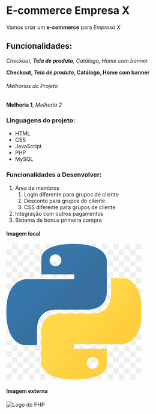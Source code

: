 # E-commerce Empresa X

Vamos criar um **e-commerce** para *Empresa X*

## Funcionalidades:

_Checkout, **Tela de produto**, Catálogo, Home com banner_

**Checkout, _Tela de produto_, Catálogo, Home com banner**
###### Melhorias do Projeto

__Melhoria 1__, _Melhoria 2_

### Linguagens do projeto: 

* HTML
* CSS
* JavaScript
* PHP
* MySQL

### Funcionalidades a Desenvolver:

1. Área de membros
    1. Login diferente para grupos de cliente
    2. Desconto para grupos de cliente
    3. CSS diferente para grupos de cliente
2. Integração com outros pagamentos
3. Sistema de bonus primeira compra

#### Imagem local

![Logo do Python](img/python.png)

#### Imagem externa

![Logo do PHP](https://upload.wikimedia.org/wikipedia/commons/2/27/PHP-logo.svg)